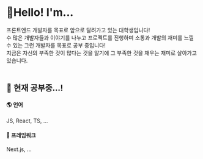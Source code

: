 <h1>🔰Hello! I'm...</h1>

프론트엔드 개발자를 목표로 앞으로 달려가고 있는 대학생입니다! <br>
수 많은 개발자들과 이야기를 나누고 프로젝트를 진행하며 소통과 개발의 재미를 느낄 수 있는 그런 개발자를 목표로 공부 중입니다! <br>
지금은 자신의 부족한 것이 많다는 것을 알기에 그 부족한 것을 채우는 재미로 살아가고 있습니다.<br>
<br>

<h2>📗 현재 공부중...!</h2>

<h4>🌎 언어</h4>
JS, React, TS, ... <br>

<h4>📐 프레임워크</h4>
Next.js, ...
